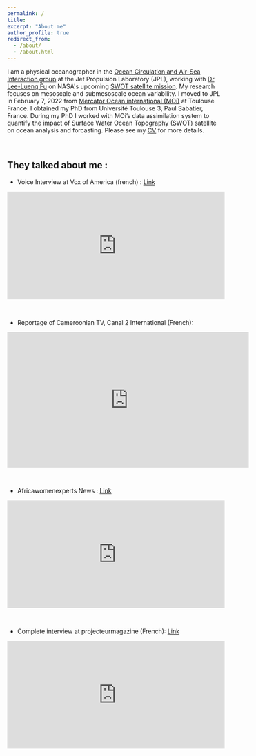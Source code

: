 ```yaml
---
permalink: /
title: 
excerpt: "About me"
author_profile: true
redirect_from: 
  - /about/
  - /about.html
---
```


I am a physical oceanographer in the [Ocean Circulation and Air-Sea Interaction group](https://science.jpl.nasa.gov/division/earth-science/ocean-circulation-and-air-sea-interaction/) at the Jet Propulsion Laboratory (JPL), working with [Dr Lee-Lueng Fu](https://science.jpl.nasa.gov/people/Fu/) on NASA's upcoming [SWOT satellite mission](https://swot.jpl.nasa.gov/). My research focuses on mesoscale and submesoscale ocean variability. I moved to JPL in February 7, 2022 from [Mercator Ocean international (MOi)](https://www.mercator-ocean.eu/en/) at Toulouse France. I obtained my PhD from Université Toulouse 3, Paul Sabatier, France. During my PhD I worked with MOi’s data assimilation system to quantify the impact of Surface Water Ocean Topography (SWOT) satellite on ocean analysis and forcasting. Please see my <a href="https://babettetchonang.github.io/files/CV_Tchonang_02-2022_jpl.pdf" target="_blank"> CV</a> for more details.

&nbsp; &nbsp;

They talked about me :
---
* Voice Interview at Vox of America (french) :  <a href="https://www.voaafrique.com/a/rencontre-babette-christelle-tchonang-de-dschang-%C3%A0-la-nasa/6434226.html" target="_blank"> Link </a>
<iframe src="https://www.voaafrique.com/a/rencontre-babette-christelle-tchonang-de-dschang-%C3%A0-la-nasa/6434226.html" frameborder="0" scrolling="no" width="100%" height="250" allowfullscreen></iframe>

&nbsp;

* Reportage of Cameroonian TV, Canal 2 International (French): 
 <iframe src="https://www.facebook.com/plugins/video.php?height=314&href=https%3A%2F%2Fwww.facebook.com%2F712606962448587%2Fvideos%2F986199315327989%2F&show_text=false&width=560&t=0" width="560" height="314" style="border:none;overflow:hidden" scrolling="no" frameborder="0" allowfullscreen="true" allow="autoplay; clipboard-write; encrypted-media; picture-in-picture; web-share" allowFullScreen="true"></iframe>
 
&nbsp;

* Africawomenexperts News :  <a href="http://africawomenexperts.com/lng/en/2022/02/babette-christelle-tchonang-a-cameroonian-physicist-joins-nasa/" target="_blank"> Link </a>
<iframe src="http://africawomenexperts.com/lng/en/2022/02/babette-christelle-tchonang-a-cameroonian-physicist-joins-nasa/" frameborder="0" scrolling="no" width="100%" height="250" allowfullscreen></iframe>

&nbsp;

* Complete interview at projecteurmagazine (French):  <a href="https://projecteurmagazine.cm/christelle-babette-tchonang-je-croyais-que-la-nasa-cetait-pour-les-autres-je-vis-mon-reve/" target="_blank"> Link </a>
<iframe src="https://projecteurmagazine.cm/christelle-babette-tchonang-je-croyais-que-la-nasa-cetait-pour-les-autres-je-vis-mon-reve/" frameborder="0" scrolling="no" width="100%" height="250" allowfullscreen></iframe>
